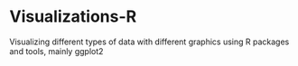 # Visualizations-R
Visualizing different types of data with different graphics using R packages and tools, mainly ggplot2
